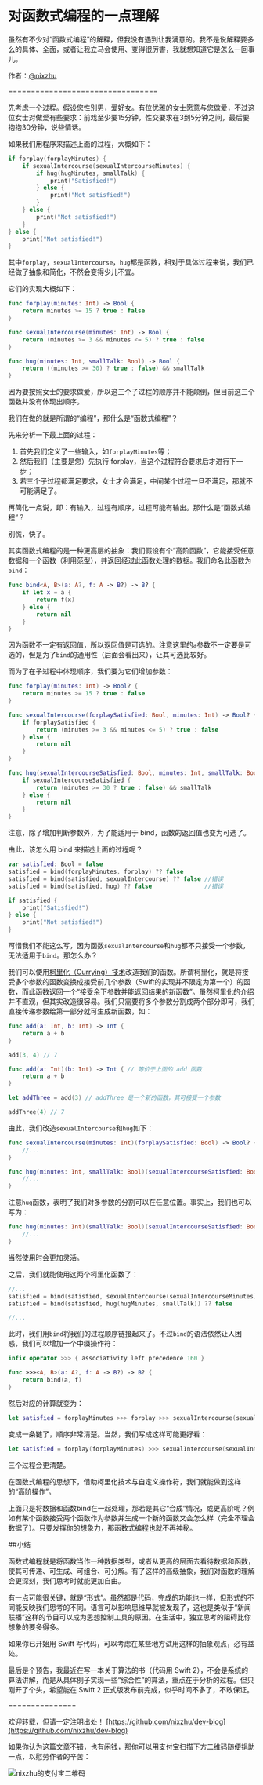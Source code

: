 # 对函数式编程的一点理解

虽然有不少对“函数式编程”的解释，但我没有遇到让我满意的。我不是说解释要多么的具体、全面，或者让我立马会使用、变得很厉害，我就想知道它是怎么一回事儿。

作者：[@nixzhu](https://twitter.com/nixzhu)

=================================

先考虑一个过程。假设您性别男，爱好女。有位优雅的女士愿意与您做爱，不过这位女士对做爱有些要求：前戏至少要15分钟，性交要求在3到5分钟之间，最后要抱抱30分钟，说些情话。

如果我们用程序来描述上面的过程，大概如下：

``` swift
if forplay(forplayMinutes) {
    if sexualIntercourse(sexualIntercourseMinutes) {
        if hug(hugMinutes, smallTalk) {
            print("Satisfied!")
        } else {
            print("Not satisfied!")
        }
    } else {
        print("Not satisfied!")
    }
} else {
    print("Not satisfied!")
}
```

其中`forplay`，`sexualIntercourse`，`hug`都是函数，相对于具体过程来说，我们已经做了抽象和简化，不然会变得少儿不宜。

它们的实现大概如下：

``` swift
func forplay(minutes: Int) -> Bool {
    return minutes >= 15 ? true : false
}

func sexualIntercourse(minutes: Int) -> Bool {
    return (minutes >= 3 && minutes <= 5) ? true : false
}

func hug(minutes: Int, smallTalk: Bool) -> Bool {
    return ((minutes >= 30) ? true : false) && smallTalk
}
```

因为要按照女士的要求做爱，所以这三个子过程的顺序并不能颠倒，但目前这三个函数并没有体现出顺序。

我们在做的就是所谓的“编程”，那什么是“函数式编程”？

先来分析一下最上面的过程：

1. 首先我们定义了一些输入，如`forplayMinutes`等；
2. 然后我们（主要是您）先执行 forplay，当这个过程符合要求后才进行下一步；
3. 若三个子过程都满足要求，女士才会满足，中间某个过程一旦不满足，那就不可能满足了。

再简化一点说，即：有输入，过程有顺序，过程可能有输出。那什么是“函数式编程”？

别慌，快了。

其实函数式编程的是一种更高层的抽象：我们假设有个“高阶函数”，它能接受任意数据和一个函数（利用范型），并返回经过此函数处理的数据。我们命名此函数为`bind`：

``` swift
func bind<A, B>(a: A?, f: A -> B?) -> B? {
    if let x = a {
        return f(x)
    } else {
        return nil
    }
}
```

因为函数不一定有返回值，所以返回值是可选的。注意这里的`a`参数不一定要是可选的，但是为了`bind`的通用性（后面会看出来），让其可选比较好。

而为了在子过程中体现顺序，我们要为它们增加参数：

``` swift
func forplay(minutes: Int) -> Bool? {
    return minutes >= 15 ? true : false
}

func sexualIntercourse(forplaySatisfied: Bool, minutes: Int) -> Bool? {
    if forplaySatisfied {
        return (minutes >= 3 && minutes <= 5) ? true : false
    } else {
        return nil
    }
}

func hug(sexualIntercourseSatisfied: Bool, minutes: Int, smallTalk: Bool) -> Bool? {
    if sexualIntercourseSatisfied {
        return (minutes >= 30 ? true : false) && smallTalk
    } else {
        return nil
    }
}
```

注意，除了增加判断参数外，为了能适用于 bind，函数的返回值也变为可选了。

由此，该怎么用 bind 来描述上面的过程呢？

``` swift
var satisfied: Bool = false
satisfied = bind(forplayMinutes, forplay) ?? false
satisfied = bind(satisfied, sexualIntercourse) ?? false //错误
satisfied = bind(satisfied, hug) ?? false               //错误

if satisfied {
    print("Satisfied!")
} else {
    print("Not satisfied!")
}
```

可惜我们不能这么写，因为函数`sexualIntercourse`和`hug`都不只接受一个参数，无法适用于`bind`。那怎么办？

我们可以使用[柯里化（Currying）技术](https://zh.wikipedia.org/wiki/%E6%9F%AF%E9%87%8C%E5%8C%96)改造我们的函数。所谓柯里化，就是将接受多个参数的函数变换成接受前几个参数（Swift的实现并不限定为第一个）的函数，而此函数返回一个“接受余下参数并能返回结果的新函数”。虽然柯里化的介绍并不直观，但其实改造很容易。我们只需要将多个参数分割成两个部分即可，我们直接传递参数给第一部分就可生成新函数，如：

``` swift
func add(a: Int, b: Int) -> Int {
	return a + b
}

add(3, 4) // 7

func add(a: Int)(b: Int) -> Int { // 等价于上面的 add 函数
	return a + b
}

let addThree = add(3) // addThree 是一个新的函数，其可接受一个参数

addThree(4) // 7

```

由此，我们改造`sexualIntercourse`和`hug`如下：

``` swift
func sexualIntercourse(minutes: Int)(forplaySatisfied: Bool) -> Bool? {
    //...
}

func hug(minutes: Int, smallTalk: Bool)(sexualIntercourseSatisfied: Bool) -> Bool? {
    //...
}
```

注意`hug`函数，表明了我们对多参数的分割可以在任意位置。事实上，我们也可以写为：

``` swift
func hug(minutes: Int)(smallTalk: Bool)(sexualIntercourseSatisfied: Bool) -> Bool? {
    //...
}
```

当然使用时会更加灵活。

之后，我们就能使用这两个柯里化函数了：

``` swift
//...
satisfied = bind(satisfied, sexualIntercourse(sexualIntercourseMinutes)) ?? false
satisfied = bind(satisfied, hug(hugMinutes, smallTalk)) ?? false

//...
```

此时，我们用`bind`将我们的过程顺序链接起来了。不过`bind`的语法依然让人困惑，我们可以增加一个中缀操作符：

``` swift
infix operator >>> { associativity left precedence 160 }

func >>><A, B>(a: A?, f: A -> B?) -> B? {
    return bind(a, f)
}
```

然后对应的计算就变为：

``` swift
let satisfied = forplayMinutes >>> forplay >>> sexualIntercourse(sexualIntercourseMinutes) >>> hug(hugMinutes, smallTalk) ?? false
```

变成一条链了，顺序非常清楚。当然，我们写成这样可能更好看：

``` swift
let satisfied = forplay(forplayMinutes) >>> sexualIntercourse(sexualIntercourseMinutes) >>> hug(hugMinutes, smallTalk) ?? false
```

三个过程会更清楚。

在函数式编程的思想下，借助柯里化技术与自定义操作符，我们就能做到这样的“高阶操作”。

上面只是将数据和函数bind在一起处理，那若是其它“合成”情况，或更高阶呢？例如有某个函数接受两个函数作为参数并生成一个新的函数又会怎么样（完全不理会数据了）。只要发挥你的想象力，那函数式编程也就不再神秘。

##小结

函数式编程就是将函数当作一种数据类型，或者从更高的层面去看待数据和函数，使其可传递、可生成、可组合、可分解。有了这样的高级抽象，我们对函数的理解会更深刻，我们思考时就能更加自由。

有一点可能很关键，就是“形式”。虽然都是代码，完成的功能也一样，但形式的不同能反映我们思考的不同。语言可以影响思维早就被发现了，这也是类似于“新闻联播”这样的节目可以成为思想控制工具的原因。在生活中，独立思考的阻碍比你想象的要多得多。

如果你已开始用 Swift 写代码，可以考虑在某些地方试用这样的抽象观点，必有益处。

最后是个预告，我最近在写一本关于算法的书（代码用 Swift 2），不会是系统的算法讲解，而是从具体例子实现一些“综合性”的算法，重点在于分析的过程。但只刚开了个头，希望能在 Swift 2 正式版发布前完成，似乎时间不多了，不敢保证。

===============

欢迎转载，但请一定注明出处！ [https://github.com/nixzhu/dev-blog](https://github.com/nixzhu/dev-blog)

如果你认为这篇文章不错，也有闲钱，那你可以用支付宝扫描下方二维码随便捐助一点，以慰劳作者的辛苦：

![nixzhu的支付宝二维码](https://github.com/nixzhu/dev-blog/raw/master/images/nixzhu_alipay.png)